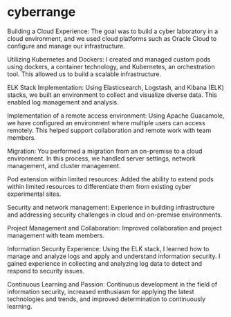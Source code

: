 # cyberrange

Building a Cloud Experience: The goal was to build a cyber laboratory in a cloud environment, and we used cloud platforms such as Oracle Cloud to configure and manage our infrastructure.

Utilizing Kubernetes and Dockers: I created and managed custom pods using dockers, a container technology, and Kubernetes, an orchestration tool. This allowed us to build a scalable infrastructure.

ELK Stack Implementation: Using Elasticsearch, Logstash, and Kibana (ELK) stacks, we built an environment to collect and visualize diverse data. This enabled log management and analysis.

Implementation of a remote access environment: Using Apache Guacamole, we have configured an environment where multiple users can access remotely. This helped support collaboration and remote work with team members.

Migration: You performed a migration from an on-premise to a cloud environment. In this process, we handled server settings, network management, and cluster management.

Pod extension within limited resources: Added the ability to extend pods within limited resources to differentiate them from existing cyber experimental sites.

Security and network management: Experience in building infrastructure and addressing security challenges in cloud and on-premise environments.

Project Management and Collaboration: Improved collaboration and project management with team members.

Information Security Experience: Using the ELK stack, I learned how to manage and analyze logs and apply and understand information security. I gained experience in collecting and analyzing log data to detect and respond to security issues.

Continuous Learning and Passion: Continuous development in the field of information security, increased enthusiasm for applying the latest technologies and trends, and improved determination to continuously learning.

